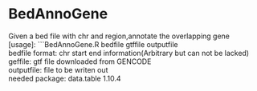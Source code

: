 # BedAnnoGene
Given a bed file with chr and region,annotate the overlapping gene </br>
[usage]: ```BedAnnoGene.R bedfile gtffile outputfile </br>
bedfile format: chr start end information(Arbitrary but can not be lacked) </br>
geffile: gtf file downloaded from GENCODE  </br>
outputfile: file to be writen out  </br>
needed package: data.table 1.10.4 </br>
